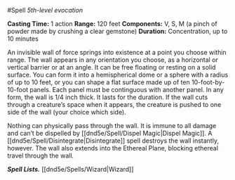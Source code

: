 #Spell
*5th-level evocation*

**Casting Time:** 1 action
**Range:** 120 feet
**Components:** V, S, M (a pinch of powder made by crushing a clear gemstone)
**Duration:** Concentration, up to 10 minutes

An invisible wall of force springs into existence at a point you choose within range.
The wall appears in any orientation you choose, as a horizontal or vertical barrier or at an angle. It can be free floating or resting on a solid surface. You can form it into a hemispherical dome or a sphere with a radius of up to 10 feet, or you can shape a flat surface made up of ten 10-foot-by-10-foot panels. Each panel must be continguous with another panel. In any form, the wall is 1/4 inch thick. It lasts for the duration. If the wall cuts through a creature’s space when it appears, the creature is pushed to one side of the wall (your choice which side).

Nothing can physically pass through the wall. It is immune to all damage and can’t be dispelled by [[dnd5e/Spell/Dispel Magic\|Dispel Magic]]. A [[dnd5e/Spell/Disintegrate\|Disintegrate]] spell destroys the wall instantly, however. The wall also extends into the Ethereal Plane, blocking ethereal travel through the wall.

***Spell Lists.*** [[dnd5e/Spells/Wizard\|Wizard]]